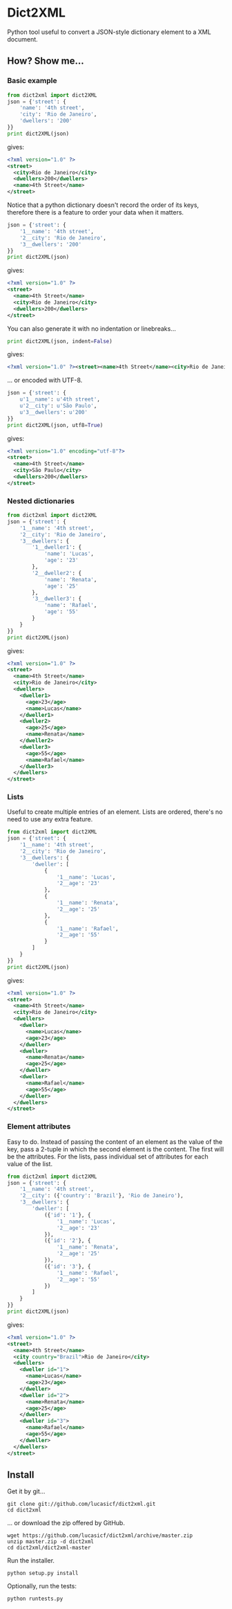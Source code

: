 Dict2XML
==============================

Python tool useful to convert a JSON-style dictionary element to a XML document.


How? Show me...
------------------------------

### Basic example

```python
from dict2xml import dict2XML
json = {'street': {
    'name': '4th street',
    'city': 'Rio de Janeiro',
    'dwellers': '200'
}}
print dict2XML(json)
```
gives:
```xml
<?xml version="1.0" ?>
<street>
  <city>Rio de Janeiro</city>
  <dwellers>200</dwellers>
  <name>4th Street</name>
</street>
```

Notice that a python dictionary doesn't record the order of its keys, therefore there is a feature to order your data when it matters.

```python
json = {'street': {
    '1__name': '4th street',
    '2__city': 'Rio de Janeiro',
    '3__dwellers': '200'
}}
print dict2XML(json)
```
gives:
```xml
<?xml version="1.0" ?>
<street>
  <name>4th Street</name>
  <city>Rio de Janeiro</city>
  <dwellers>200</dwellers>
</street>
```

You can also generate it with no indentation or linebreaks...

```python
print dict2XML(json, indent=False)
```
gives:
```xml
<?xml version="1.0" ?><street><name>4th Street</name><city>Rio de Janeiro</city><dwellers>200</dwellers></street>
```

... or encoded with UTF-8.

```python
json = {'street': {
    u'1__name': u'4th street',
    u'2__city': u'São Paulo',
    u'3__dwellers': u'200'
}}
print dict2XML(json, utf8=True)
```
gives:
```xml
<?xml version="1.0" encoding="utf-8"?>
<street>
  <name>4th Street</name>
  <city>São Paulo</city>
  <dwellers>200</dwellers>
</street>
```

### Nested dictionaries

```python
from dict2xml import dict2XML
json = {'street': {
    '1__name': '4th street',
    '2__city': 'Rio de Janeiro',
    '3__dwellers': {
        '1__dweller1': {
            'name': 'Lucas',
            'age': '23'
        },
        '2__dweller2': {
            'name': 'Renata',
            'age': '25'
        },
        '3__dweller3': {
            'name': 'Rafael',
            'age': '55'
        }
    }
}}
print dict2XML(json)
```
gives:
```xml
<?xml version="1.0" ?>
<street>
  <name>4th Street</name>
  <city>Rio de Janeiro</city>
  <dwellers>
    <dweller1>
      <age>23</age>
      <name>Lucas</name>
    </dweller1>
    <dweller2>
      <age>25</age>
      <name>Renata</name>
    </dweller2>
    <dweller3>
      <age>55</age>
      <name>Rafael</name>
    </dweller3>
  </dwellers>
</street>
```

### Lists

Useful to create multiple entries of an element. Lists are ordered, there's no need to use any extra feature.

```python
from dict2xml import dict2XML
json = {'street': {
    '1__name': '4th street',
    '2__city': 'Rio de Janeiro',
    '3__dwellers': {
        'dweller': [
            {
                '1__name': 'Lucas',
                '2__age': '23'
            },
            {
                '1__name': 'Renata',
                '2__age': '25'
            },
            {
                '1__name': 'Rafael',
                '2__age': '55'
            }
        ]
    }
}}
print dict2XML(json)
```
gives:
```xml
<?xml version="1.0" ?>
<street>
  <name>4th Street</name>
  <city>Rio de Janeiro</city>
  <dwellers>
    <dweller>
      <name>Lucas</name>
      <age>23</age>
    </dweller>
    <dweller>
      <name>Renata</name>
      <age>25</age>
    </dweller>
    <dweller>
      <name>Rafael</name>
      <age>55</age>
    </dweller>
  </dwellers>
</street>
```

### Element attributes

Easy to do. Instead of passing the content of an element as the value of the key, pass a 2-tuple in which the second element is the content. The first will be the attributes. For the lists, pass individual set of attributes for each value of the list.

```python
from dict2xml import dict2XML
json = {'street': {
    '1__name': '4th street',
    '2__city': ({'country': 'Brazil'}, 'Rio de Janeiro'),
    '3__dwellers': {
        'dweller': [
            ({'id': '1'}, {
                '1__name': 'Lucas',
                '2__age': '23'
            }),
            ({'id': '2'}, {
                '1__name': 'Renata',
                '2__age': '25'
            }),
            ({'id': '3'}, {
                '1__name': 'Rafael',
                '2__age': '55'
            })
        ]
    }
}}
print dict2XML(json)
```
gives:
```xml
<?xml version="1.0" ?>
<street>
  <name>4th Street</name>
  <city country="Brazil">Rio de Janeiro</city>
  <dwellers>
    <dweller id="1">
      <name>Lucas</name>
      <age>23</age>
    </dweller>
    <dweller id="2">
      <name>Renata</name>
      <age>25</age>
    </dweller>
    <dweller id="3">
      <name>Rafael</name>
      <age>55</age>
    </dweller>
  </dwellers>
</street>
```


Install
------------------------------

Get it by git...
```
git clone git://github.com/lucasicf/dict2xml.git
cd dict2xml
```

... or download the zip offered by GitHub.
```
wget https://github.com/lucasicf/dict2xml/archive/master.zip
unzip master.zip -d dict2xml
cd dict2xml/dict2xml-master
```

Run the installer.
```
python setup.py install
```

Optionally, run the tests:
```
python runtests.py
```

